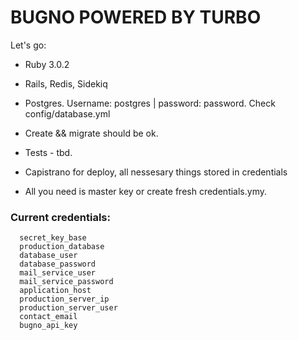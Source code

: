 # BUGNO POWERED BY TURBO

Let's go:

* Ruby 3.0.2

* Rails, Redis, Sidekiq

* Postgres. Username: postgres | password: password. Check config/database.yml

* Create && migrate should be ok.

* Tests - tbd.

* Capistrano for deploy, all nessesary things stored in credentials

* All you need is master key or create fresh credentials.ymy.

### Current credentials:

```
  secret_key_base
  production_database
  database_user
  database_password
  mail_service_user
  mail_service_password
  application_host
  production_server_ip
  production_server_user
  contact_email
  bugno_api_key
```
